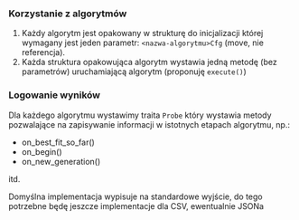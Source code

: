 ### Korzystanie z algorytmów

1. Każdy algorytm jest opakowany w strukturę do inicjalizacji której wymagany jest jeden parametr: `<nazwa-algorytmu>Cfg` (move, nie referencja).
2. Każda struktura opakowująca algorytm wystawia jedną metodę (bez parametrów) uruchamiającą algorytm (proponuję `execute()`)

### Logowanie wyników 

Dla każdego algorytmu wystawimy traita `Probe` który wystawia metody pozwalające na zapisywanie informacji w istotnych etapach algorytmu, np.:

* on_best_fit_so_far()
* on_begin()
* on_new_generation()

itd.

Domyślna implementacja wypisuje na standardowe wyjście, do tego potrzebne będę jeszcze implementacje dla 
CSV, ewentualnie JSONa
